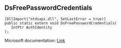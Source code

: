 ## DsFreePasswordCredentials

```
[DllImport("ntdsapi.dll", SetLastError = true)]
public static extern void DsFreePasswordCredentials(
   IntPtr AuthIdentity
);
```

Microsoft documentation: [Link](https://docs.microsoft.com/en-us/windows/win32/api/ntdsapi/nf-ntdsapi-dsfreepasswordcredentials)
